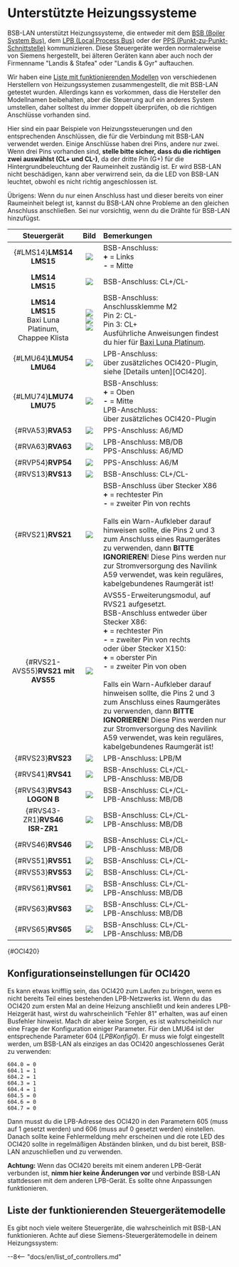 # Unterstützte Heizungssysteme

BSB-LAN unterstützt Heizungssysteme, die entweder mit dem [BSB (Boiler System Bus)](bus_systems.md#BSB), dem [LPB (Local Process Bus)](bus_systems.md#LPB) oder der [PPS (Punkt-zu-Punkt-Schnittstelle)](bus_systems.md#PPS) kommunizieren. Diese Steuergeräte werden normalerweise von Siemens hergestellt, bei älteren Geräten kann aber auch noch der Firmenname "Landis & Stafea" oder "Landis & Gyr" auftauchen.

Wir haben eine [Liste mit funktionierenden Modellen](supported_models.md) von verschiedenen Herstellern von Heizungssystemen zusammengestellt, die mit BSB-LAN getestet wurden. Allerdings kann es vorkommen, dass die Hersteller den Modellnamen beibehalten, aber die Steuerung auf ein anderes System umstellen, daher solltest du immer doppelt überprüfen, ob die richtigen Anschlüsse vorhanden sind.

Hier sind ein paar Beispiele von Heizungssteuerungen und den entsprechenden Anschlüssen, die für die Verbindung mit BSB-LAN verwendet werden. Einige Anschlüsse haben drei Pins, andere nur zwei. Wenn drei Pins vorhanden sind, **stelle bitte sicher, dass du die richtigen zwei auswählst (CL+ und CL-)**, da der dritte Pin (G+) für die Hintergrundbeleuchtung der Raumeinheit zuständig ist. Er wird BSB-LAN nicht beschädigen, kann aber verwirrend sein, da die LED von BSB-LAN leuchtet, obwohl es nicht richtig angeschlossen ist.

Übrigens: Wenn du nur einen Anschluss hast und dieser bereits von einer Raumeinheit belegt ist, kannst du BSB-LAN ohne Probleme an den gleichen Anschluss anschließen. Sei nur vorsichtig, wenn du die Drähte für BSB-LAN hinzufügst.

| Steuergerät | Bild | Bemerkungen |
|:--------:|:---:|:------|
| [](){#LMS14}**LMS14**<br>**LMS15** | <img src="../images/LMS14.jpeg"> | BSB-Anschluss:<br>**+** = Links<br>**-** = Mitte |
| **LMS14**<br>**LMS15** | <img src="../images/LMS14-2.jpeg"> | BSB-Anschluss: CL+/CL- |
| **LMS14**<br>**LMS15**<br>Baxi Luna Platinum,<br>Chappee Klista | <img src="../images/LMS15 Baxi Platinum.jpeg"><img src="../images/LMS15 Chappee Klista.jpeg"><img src="../images/LMS15 Baxi Platinum Mainboard.jpeg"> | BSB-Anschluss:<br>Anschlussklemme M2<br>Pin 2: CL-<br>Pin 3: CL+<br>Ausführliche Anweisungen findest du hier für <a href="https://github.com/fredlcore/BSB-LAN/wiki/Special-instructions-for-special-heating-systems#js-repo-pjax-container">Baxi Luna Platinum</a>. |
| [](){#LMU64}**LMU54**<br>**LMU64** | <img src="../images/LMU64.jpeg"> | LPB-Anschluss:<br>über zusätzliches OCI420-Plugin, siehe [Details unten][OCI420]. |
| [](){#LMU74}**LMU74**<br>**LMU75** | <img src="../images/LMU74.jpeg"> | BSB-Anschluss:<br>**+** = Oben<br>**-** = Mitte<br>LPB-Anschluss:<br>über zusätzliches OCI420-Plugin |
| [](){#RVA53}**RVA53** | <img src="../images/RVA53.jpeg"> | PPS-Anschluss: A6/MD |
| [](){#RVA63}**RVA63** | <img src="../images/RVA63.jpeg"> | LPB-Anschluss: MB/DB<br>PPS-Anschluss: A6/MD |
| [](){#RVP54}**RVP54** | <img src="../images/RVP54.jpeg"> | PPS-Anschluss: A6/M |
| [](){#RVS13}**RVS13** | <img src="../images/RVS13.jpeg"> | BSB-Anschluss: CL+/CL- |
| [](){#RVS21}**RVS21** | <img src="../images/RVS21.jpeg"> | BSB-Anschluss über Stecker X86<br>**+** = rechtester Pin<br>**-** = zweiter Pin von rechts<br><br>Falls ein Warn-Aufkleber darauf hinweisen sollte, die Pins 2 und 3 zum Anschluss eines Raumgerätes zu verwenden, dann **BITTE IGNORIEREN**! Diese Pins werden nur zur Stromversorgung des Navilink A59 verwendet, was kein reguläres, kabelgebundenes Raumgerät ist!|
| [](){#RVS21-AVS55}**RVS21 mit AVS55** | <img src="../images/RVS21-AVS55.jpeg"> | AVS55-Erweiterungsmodul, auf RVS21 aufgesetzt.<br>BSB-Anschluss entweder über Stecker X86:<br>**+** = rechtester Pin<br>**-** = zweiter Pin von rechts<br>oder über Stecker X150:<br>**+** = oberster Pin<br>**-** = zweiter Pin von oben<br><br>Falls ein Warn-Aufkleber darauf hinweisen sollte, die Pins 2 und 3 zum Anschluss eines Raumgerätes zu verwenden, dann **BITTE IGNORIEREN**! Diese Pins werden nur zur Stromversorgung des Navilink A59 verwendet, was kein reguläres, kabelgebundenes Raumgerät ist!|
| [](){#RVS23}**RVS23** | <img src="../images/RVS23.jpeg"> | LPB-Anschluss: LPB/M |
| [](){#RVS41}**RVS41** | <img src="../images/RVS41.jpeg"> | BSB-Anschluss: CL+/CL-<br>LPB-Anschluss: MB/DB |
| [](){#RVS43}**RVS43<br>LOGON B** | <img src="../images/RVS43.jpeg"> | BSB-Anschluss: CL+/CL-<br>LPB-Anschluss: MB/DB |
| [](){#RVS43-ZR1}**RVS46<br>ISR-ZR1** | <img src="../images/RVS46-ISR-ZR1.jpeg"> | BSB-Anschluss: CL+/CL-<br>LPB-Anschluss: MB/DB |
| [](){#RVS46}**RVS46** | <img src="../images/RVS46.jpeg"> | BSB-Anschluss: CL+/CL-<br>LPB-Anschluss: MB/DB |
| [](){#RVS51}**RVS51** | <img src="../images/RVS51.jpeg"> | BSB-Anschluss: CL+/CL- |
| [](){#RVS53}**RVS53** | <img src="../images/RVS53.jpeg"> | BSB-Anschluss: CL+/CL- |
| [](){#RVS61}**RVS61** | <img src="../images/RVS61.jpeg"> | BSB-Anschluss: CL+/CL-<br>LPB-Anschluss: MB/DB |
| [](){#RVS63}**RVS63** | <img src="../images/RVS63.jpeg"> | BSB-Anschluss: CL+/CL-<br>LPB-Anschluss: MB/DB |
| [](){#RVS65}**RVS65** | <img src="../images/RVS65.jpeg"> | BSB-Anschluss: CL+/CL-<br>LPB-Anschluss: MB/DB |

[](){#OCI420}
## Konfigurationseinstellungen für OCI420 ##

Es kann etwas knifflig sein, das OCI420 zum Laufen zu bringen, wenn es nicht bereits Teil eines bestehenden LPB-Netzwerks ist. Wenn du das OCI420 zum ersten Mal an deine Heizung anschließt und kein anderes LPB-Heizgerät hast, wirst du wahrscheinlich "Fehler 81" erhalten, was auf einen Busfehler hinweist. Mach dir aber keine Sorgen, es ist wahrscheinlich nur eine Frage der Konfiguration einiger Parameter. Für den LMU64 ist der entsprechende Parameter 604 (_LPBKonfig0_). Er muss wie folgt eingestellt werden, um BSB-LAN als einziges an das OCI420 angeschlossenes Gerät zu verwenden:
```
604.0 = 0  
604.1 = 1 
604.2 = 1 
604.3 = 1 
604.4 = 1 
604.5 = 0 
604.6 = 0 
604.7 = 0 
```

Dann musst du die LPB-Adresse des OCI420 in den Parametern 605 (muss auf 1 gesetzt werden) und 606 (muss auf 0 gesetzt werden) einstellen. Danach sollte keine Fehlermeldung mehr erscheinen und die rote LED des OCI420 sollte in regelmäßigen Abständen blinken, und du bist bereit, BSB-LAN anzuschließen und zu verwenden.

**Achtung:** Wenn das OCI420 bereits mit einem anderen LPB-Gerät verbunden ist, **nimm hier keine Änderungen vor** und verbinde BSB-LAN stattdessen mit dem anderen LPB-Gerät. Es sollte ohne Anpassungen funktionieren.

## Liste der funktionierenden Steuergerätemodelle

Es gibt noch viele weitere Steuergeräte, die wahrscheinlich mit BSB-LAN funktionieren. Achte auf diese Siemens-Steuergerätemodelle in deinem Heizungssystem:

--8<-- "docs/en/list_of_controllers.md"
